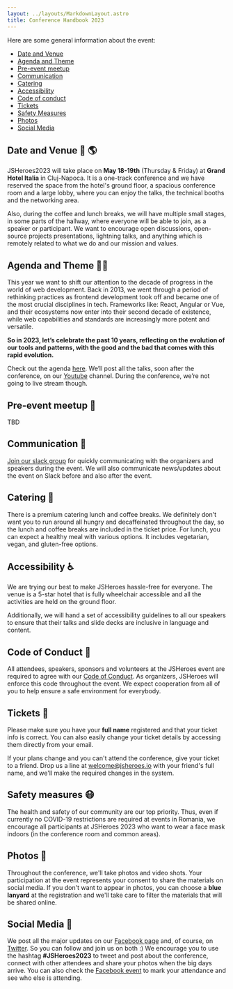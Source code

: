 ```yaml
---
layout: ../layouts/MarkdownLayout.astro
title: Conference Handbook 2023
---
```

Here are some general information about the event:

- [Date and Venue](#date-and-venue)
- [Agenda and Theme](#agenda-and-theme)
- [Pre-event meetup](#pre-event-meetup)
- [Communication](#communication)
- [Catering](#catering)
- [Accessibility](#accessibility)
- [Code of conduct](#code-of-conduct)
- [Tickets](#tickets)
- [Safety Measures](#safety-measures)
- [Photos](#photos)
- [Social Media](#social-media)


## Date and Venue 📆 🌎

JSHeroes2023 will take place on <b>May 18-19th</b> (Thursday & Friday) at <b>Grand Hotel Italia</b> in Cluj-Napoca. It is a one-track conference and we have reserved the space from the hotel's ground floor, a spacious conference room and a large lobby, where you can enjoy the talks, the technical booths and the networking area.

Also, during the coffee and lunch breaks, we will have multiple small stages, in some parts of the hallway, where everyone will be able to join, as a speaker or participant. We want to encourage open discussions, open-source projects presentations, lightning talks, and anything which is remotely related to what we do and our mission and values.


## Agenda and Theme 📒✨

This year we want to shift our attention to the decade of progress in the world of web development. Back in 2013, we went through a period of rethinking practices as frontend development took off and became one of the most crucial disciplines in tech. Frameworks like: React, Angular or Vue, and their ecosystems now enter into their second decade of existence, while web capabilities and standards are increasingly more potent and versatile.

<b>So in 2023, let’s celebrate the past 10 years, reflecting on the evolution of our tools and patterns, with the good and the bad that comes with this rapid evolution.</b>

Check out the agenda [here](https://jsheroes.io/#agenda). We’ll post all the talks, soon after the conference, on our [Youtube](https://www.youtube.com/channel/UCeJEpnvZhG-VwGpzrzYLidQ) channel. During the conference, we’re not going to live stream though.


## Pre-event meetup 🎤 
TBD

## Communication 📢 
[Join our slack group](https://join.slack.com/t/js-heroes/shared_invite/zt-7dyi0itf-V~8Z7BUJpFm9ymgHjUwf7A) for quickly communicating with the organizers and speakers during the event. We will also communicate news/updates about the event on Slack before and also after the event.

## Catering 🍎

There is a premium catering lunch and coffee breaks. We definitely don't want you to run around all hungry and decaffeinated throughout the day, so the lunch and coffee breaks are included in the ticket price. For lunch, you can expect a healthy meal with various options. It includes vegetarian, vegan, and gluten-free options.

## Accessibility ♿  

We are trying our best to make JSHeroes hassle-free for everyone. The venue is a 5-star hotel that is fully wheelchair accessible and all the activities are held on the ground floor. 

Additionally, we will hand a set of accessibility guidelines to all our speakers to ensure that their talks and slide decks are inclusive in language and content.
 
##  Code of Conduct  🤝 

All attendees, speakers, sponsors and volunteers at the JSHeroes event are required to agree with our [Code of Conduct](https://jsheroes.io/code-of-conduct). As organizers, JSHeroes will enforce this code throughout the event. We expect cooperation from all of you to help ensure a safe environment for everybody.
 
## Tickets 🎫

Please make sure you have your <b>full name</b> registered and that your ticket info is correct. You can also easily change your ticket details by accessing them directly from your email. 

If your plans change and you can't attend the conference, give your ticket to a friend. Drop us a line at welcome@jsheroes.io with your friend's full name, and we'll make the required changes in the system.

## Safety measures 😷

The health and safety of our community are our top priority. Thus, even if currently no COVID-19 restrictions are required at events in Romania, we encourage all participants at JSHeroes 2023 who want to wear a face mask indoors (in the conference room and common areas).


## Photos 📸 

Throughout the conference, we'll take photos and video shots. Your participation at the event represents your consent to share the materials on social media. If you don't want to appear in photos, you can choose a <b>blue lanyard</b> at the registration and we'll take care to filter the materials that will be shared online.


## Social Media 🔔
We post all the major updates on our [Facebook page](https://jsheroes.us13.list-manage.com/track/click?u=cddb62796e4d8e081f090ef4c&id=d0561fa577&e=9ee7422b32) and, of course, on [Twitter](https://jsheroes.us13.list-manage.com/track/click?u=cddb62796e4d8e081f090ef4c&id=8e9b0fca18&e=9ee7422b32). So you can follow and join us on both :) We encourage you to use the hashtag <b>#JSHeroes2023</b> to tweet and post about the conference, connect with other attendees and share your photos when the big days arrive. You can also check the [Facebook event](https://jsheroes.us13.list-manage.com/track/click?u=cddb62796e4d8e081f090ef4c&id=05b8237c7c&e=9ee7422b32) to mark your attendance and see who else is attending.
